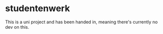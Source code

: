 # studentenwerk
This is a uni project and has been handed in, meaning there's currently no dev on this.
